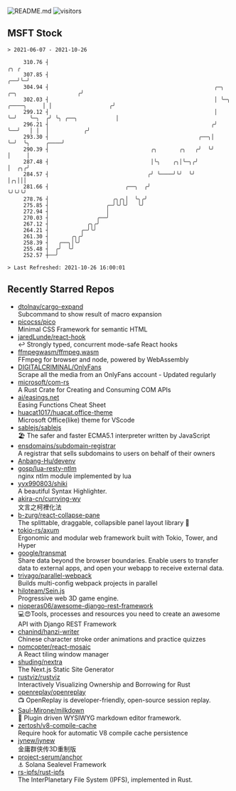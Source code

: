 ![README.md](https://github.com/Gerhut/Gerhut/workflows/README.md/badge.svg)
![visitors](https://visitors.vercel.app/Gerhut/Gerhut?token=8cf69d1f6813d272ef062726b6070c9be4ff72038cfe5a7ded7384a8da65d866)

## MSFT Stock

```
> 2021-06-07 - 2021-10-26

     310.76 ┤                                                                                               ╭╮ ╭ 
     307.85 ┤                                                                                            ╭──╯╰─╯ 
     304.94 ┤                                                    ╭─╮              ╭─╮                   ╭╯       
     302.03 ┤                                                    │ ╰─╮ ╭────╮     │ │                  ╭╯        
     299.12 ┤                                                    │   ╰─╯    ╰─╮  ╭╯ ╰╮ ╭──╮            │         
     296.21 ┤                                                   ╭╯            ╰──╯   │ │  │           ╭╯         
     293.30 ┤                                               ╭──╮│                    ╰─╯  ╰╮     ╭────╯          
     290.39 ┤                                ╭╮       ╭╮   ╭╯  ╰╯                          │     │               
     287.48 ┤                                │╰╮    ╭╮│╰─╮╭╯                               │  ╭╮╭╯               
     284.57 ┤                               ╭╯ ╰────╯╰╯  ╰╯                                │╭╮│││                
     281.66 ┤                        ╭──╮  ╭╯                                              ╰╯╰╯╰╯                
     278.76 ┤                    ╭╮╭╮│  ╰╮╭╯                                                                     
     275.85 ┤                  ╭─╯╰╯╰╯   ╰╯                                                                      
     272.94 ┤                  │                                                                                 
     270.03 ┤               ╭──╯                                                                                 
     267.12 ┤            ╭╮╭╯                                                                                    
     264.21 ┤          ╭─╯╰╯                                                                                     
     261.30 ┤       ╭╮╭╯                                                                                         
     258.39 ┤   ╭──╮│╰╯                                                                                          
     255.48 ┤  ╭╯  ╰╯                                                                                            
     252.57 ┼──╯                                                                                                 

> Last Refreshed: 2021-10-26 16:00:01
```

## Recently Starred Repos

- [dtolnay/cargo-expand](https://github.com/dtolnay/cargo-expand)  
  Subcommand to show result of macro expansion
- [picocss/pico](https://github.com/picocss/pico)  
  Minimal CSS Framework for semantic HTML
- [jaredLunde/react-hook](https://github.com/jaredLunde/react-hook)  
  ↩ Strongly typed, concurrent mode-safe React hooks
- [ffmpegwasm/ffmpeg.wasm](https://github.com/ffmpegwasm/ffmpeg.wasm)  
  FFmpeg for browser and node, powered by WebAssembly
- [DIGITALCRIMINAL/OnlyFans](https://github.com/DIGITALCRIMINAL/OnlyFans)  
  Scrape all the media from an OnlyFans account - Updated regularly
- [microsoft/com-rs](https://github.com/microsoft/com-rs)  
  A Rust Crate for Creating and Consuming COM APIs
- [ai/easings.net](https://github.com/ai/easings.net)  
  Easing Functions Cheat Sheet
- [huacat1017/huacat.office-theme](https://github.com/huacat1017/huacat.office-theme)  
  Microsoft Office(like) theme for VScode
- [sablejs/sablejs](https://github.com/sablejs/sablejs)  
  🏖️ The safer and faster ECMA5.1 interpreter written by JavaScript
- [ensdomains/subdomain-registrar](https://github.com/ensdomains/subdomain-registrar)  
  A registrar that sells subdomains to users on behalf of their owners
- [Anbang-Hu/devenv](https://github.com/Anbang-Hu/devenv)  
- [gosp/lua-resty-ntlm](https://github.com/gosp/lua-resty-ntlm)  
  nginx ntlm module implemented by lua
- [yyx990803/shiki](https://github.com/yyx990803/shiki)  
  A beautiful Syntax Highlighter.
- [akira-cn/currying-wy](https://github.com/akira-cn/currying-wy)  
  文言之柯裡化法
- [b-zurg/react-collapse-pane](https://github.com/b-zurg/react-collapse-pane)  
  The splittable, draggable, collapsible panel layout library 🎉
- [tokio-rs/axum](https://github.com/tokio-rs/axum)  
  Ergonomic and modular web framework built with Tokio, Tower, and Hyper
- [google/transmat](https://github.com/google/transmat)  
  Share data beyond the browser boundaries. Enable users to transfer data to external apps, and open your webapp to receive external data.
- [trivago/parallel-webpack](https://github.com/trivago/parallel-webpack)  
  Builds multi-config webpack projects in parallel
- [hiloteam/Sein.js](https://github.com/hiloteam/Sein.js)  
  Progressive web 3D game engine.
- [nioperas06/awesome-django-rest-framework](https://github.com/nioperas06/awesome-django-rest-framework)  
   💻😍Tools, processes and resources you need to create an awesome API with Django REST Framework
- [chanind/hanzi-writer](https://github.com/chanind/hanzi-writer)  
  Chinese character stroke order animations and practice quizzes
- [nomcopter/react-mosaic](https://github.com/nomcopter/react-mosaic)  
  A React tiling window manager
- [shuding/nextra](https://github.com/shuding/nextra)  
  The Next.js Static Site Generator
- [rustviz/rustviz](https://github.com/rustviz/rustviz)  
  Interactively Visualizing Ownership and Borrowing for Rust
- [openreplay/openreplay](https://github.com/openreplay/openreplay)  
  :tv: OpenReplay is developer-friendly, open-source session replay.
- [Saul-Mirone/milkdown](https://github.com/Saul-Mirone/milkdown)  
  🍼 Plugin driven WYSIWYG  markdown editor framework.
- [zertosh/v8-compile-cache](https://github.com/zertosh/v8-compile-cache)  
  Require hook for automatic V8 compile cache persistence
- [jynew/jynew](https://github.com/jynew/jynew)  
  金庸群侠传3D重制版
- [project-serum/anchor](https://github.com/project-serum/anchor)  
  ⚓ Solana Sealevel Framework
- [rs-ipfs/rust-ipfs](https://github.com/rs-ipfs/rust-ipfs)  
  The InterPlanetary File System (IPFS), implemented in Rust.
